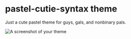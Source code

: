 # pastel-cutie-syntax theme

Just a cute pastel theme for guys, gals, and nonbinary pals.

![A screenshot of your theme](pastel-cute-screenshot.png)
